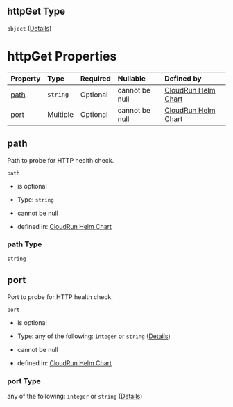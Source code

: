 ## httpGet Type

`object` ([Details](httpget.md))

# httpGet Properties

| Property      | Type     | Required | Nullable       | Defined by                                                                                                                                                                                                |
| :------------ | :------- | :------- | :------------- | :-------------------------------------------------------------------------------------------------------------------------------------------------------------------------------------------------------- |
| [path](#path) | `string` | Optional | cannot be null | [CloudRun Helm Chart](httpget-properties-path.md "https://github.com/helmless/google-cloudrun#/properties/readinessProbe/properties/httpGet/properties/path") |
| [port](#port) | Multiple | Optional | cannot be null | [CloudRun Helm Chart](httpget-properties-port.md "https://github.com/helmless/google-cloudrun#/properties/readinessProbe/properties/httpGet/properties/port") |

## path

Path to probe for HTTP health check.

`path`

* is optional

* Type: `string`

* cannot be null

* defined in: [CloudRun Helm Chart](httpget-properties-path.md "https://github.com/helmless/google-cloudrun#/properties/readinessProbe/properties/httpGet/properties/path")

### path Type

`string`

## port

Port to probe for HTTP health check.

`port`

* is optional

* Type: any of the following: `integer` or `string` ([Details](httpget-properties-port.md))

* cannot be null

* defined in: [CloudRun Helm Chart](httpget-properties-port.md "https://github.com/helmless/google-cloudrun#/properties/readinessProbe/properties/httpGet/properties/port")

### port Type

any of the following: `integer` or `string` ([Details](httpget-properties-port.md))
